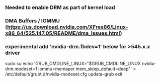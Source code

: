 ### Needed to enable DRM as part of kernel load
### DMA Buffers / IOMMU (https://us.download.nvidia.com/XFree86/Linux-x86_64/525.147.05/README/dma_issues.html)
### experimental add 'nvidia-drm.fbdev=1' below for >545.x.x driver

sudo su
echo 'GRUB_CMDLINE_LINUX="$GRUB_CMDLINE_LINUX nvidia-drm.modeset=1 iommu=memaper mem_sleep_default=deep"' > /etc/default/grubt.d/nvidia-modeset.cfg
update-grub
exit